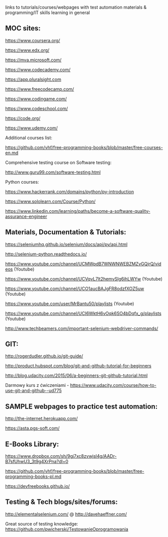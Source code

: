 links to tutorials/courses/webpages with test automation materials & programming/IT skills learning in general

## MOC sites:


https://www.coursera.org/

https://www.edx.org/

https://mva.microsoft.com/

https://www.codecademy.com/

https://app.pluralsight.com

https://www.freecodecamp.com/

https://www.codingame.com/

https://www.codeschool.com/

https://code.org/

https://www.udemy.com/


Additional courses list: 

https://github.com/vhf/free-programming-books/blob/master/free-courses-en.md

Comprehensive testing course on Software testing: 

http://www.guru99.com/software-testing.html

Python courses: 

https://www.hackerrank.com/domains/python/py-introduction

https://www.sololearn.com/Course/Python/



https://www.linkedin.com/learning/paths/become-a-software-quality-assurance-engineer


## Materials, Documentation & Tutorials:

https://seleniumhq.github.io/selenium/docs/api/py/api.html

http://selenium-python.readthedocs.io/

https://www.youtube.com/channel/UCMWpdB7WNWNWEBZMZvGQjrQ/videos (Youtube)

https://www.youtube.com/channel/UCVqvL7lt2hemvSlg6ihLWYw (Youtube)

https://www.youtube.com/channel/UCO1aucBAJgFR8odzfXOZ5uw (Youtube)

https://www.youtube.com/user/MrBantu50/playlists (Youtube)

https://www.youtube.com/channel/UCI6WktH6vOqk6SO4bDqfx_g/playlists (Youtube)

http://www.techbeamers.com/important-selenium-webdriver-commands/



## GIT:

http://rogerdudler.github.io/git-guide/

http://product.hubspot.com/blog/git-and-github-tutorial-for-beginners

http://blog.udacity.com/2015/06/a-beginners-git-github-tutorial.html

Darmowy kurs z ćwiczeniami - https://www.udacity.com/course/how-to-use-git-and-github--ud775



## SAMPLE webpages to practice test automation:

http://the-internet.herokuapp.com/

https://asta.pgs-soft.com/


## E-Books Library:

https://www.dropbox.com/sh/9gj7xc8zvwjsl4g/AADr-B7sfUhwU3_3t9g4XrPna?dl=0

https://github.com/vhf/free-programming-books/blob/master/free-programming-books-pl.md

https://devfreebooks.github.io/


## Testing & Tech blogs/sites/forums:

http://elementalselenium.com/ @ http://davehaeffner.com/

Great source of testing knowledge: https://github.com/pwicherski/TestowanieOprogramowania

